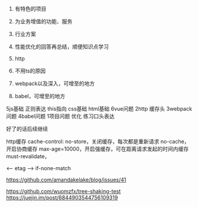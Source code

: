 <!--
 * @description: 
 * @author: xiangrong.liu
 * @Date: 2020-06-17 14:46:37
 * @LastEditors: xiangrong.liu
 * @LastEditTime: 2020-08-26 15:11:16
--> 
1. 有特色的项目
2. 为业务增值的功能、服务
3. 行业方案

1. 性能优化的回答再总结，顺便知识点学习
2. http
3. 不用ts的原因
4. webpack以及深入，可增至的地方
5. babel，可增至的地方

5js基础
    正则表达
    this指向
css基础
html基础
6vue问题
2http
    缓存头
3webpack问题
4babel问题
1项目问题
优化
    练习口头表达

好了的话后续继续

http缓存
cache-control: 
    no-store，关闭缓存，每次都是重新请求
    no-cache，开启协商缓存
    max-age=10000，开启强缓存，可在距离请求发起的时间内缓存
    must-revalidate，

<-- etag
--> if-none-match

https://github.com/amandakelake/blog/issues/41

https://github.com/wuomzfx/tree-shaking-test
https://juejin.im/post/6844903544756109319

